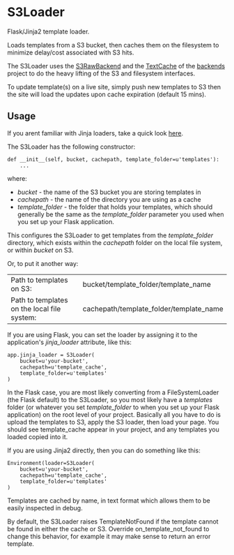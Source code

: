 # S3Loader

Flask/Jinja2 template loader.

Loads templates from a S3 bucket, then caches them on the filesystem
to minimize delay/cost associated with S3 hits.

The S3Loader uses the [S3RawBackend](https://github.com/garyhurtz/backends/blob/master/backends/S3RawBackend.py) and the [TextCache](https://github.com/garyhurtz/backends/blob/master/backends/TextCache.py) of the [backends](https://github.com/garyhurtz/backends) project to do the heavy lifting of the S3 and filesystem interfaces.

To update template(s) on a live site, simply push new templates to S3 then the site will
load the updates upon cache expiration (default 15 mins).

## Usage

If you arent familiar with Jinja loaders, take a quick look [here](http://jinja.pocoo.org/docs/dev/api/#loaders).

The S3Loader has the following constructor:

    def __init__(self, bucket, cachepath, template_folder=u'templates'):
        ...

where:

* *bucket* - the name of the S3 bucket you are storing templates in
* *cachepath* - the name of the directory you are using as a cache
* *template_folder* - the folder that holds your templates, which should generally be the same as the *template_folder* parameter you used when you set up your Flask application.

This configures the S3Loader to get templates from the *template_folder* directory, which exists within the *cachepath* folder on the local file system, or within *bucket* on S3.

Or, to put it another way:

<table>
<tr>
<td>Path to templates on S3:</td>
<td>bucket/template_folder/template_name</td>
</tr>
<tr>
<td>Path to templates on the local file system:</td> 
<td>cachepath/template_folder/template_name</td>
</tr>
</table>

If you are using Flask, you can set the loader by assigning it to the application's *jinja_loader* attribute, like this:

    app.jinja_loader = S3Loader(
        bucket=u'your-bucket',
        cachepath=u'template_cache',
        template_folder=u'templates'
    )

In the Flask case, you are most likely converting from a FileSystemLoader (the Flask default) to the S3Loader, so you most likely have a *templates* folder (or whatever you set *template_folder* to when you set up your Flask application) on the root level of your project. Basically all you have to do is upload the templates to S3, apply the S3 loader, then load your page. You should see template_cache appear in your project, and any templates you loaded copied into it.

If you are using Jinja2 directly, then you can do something like this:

    Environment(loader=S3Loader(
        bucket=u'your-bucket', 
        cachepath=u'template_cache', 
        template_folder=u'templates'
    )
    
Templates are cached by name, in text format which allows them to be easily inspected in debug.

By default, the S3Loader raises TemplateNotFound if the template cannot be found in either
the cache or S3. Override on_template_not_found to change this behavior, for example it may make sense to return an error template.

